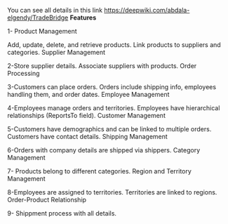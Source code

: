 You can see all details in this link https://deepwiki.com/abdala-elgendy/TradeBridge
**Features**

 1- Product Management

Add, update, delete, and retrieve products.
Link products to suppliers and categories.
Supplier Management

 2-Store supplier details.
Associate suppliers with products.
Order Processing

 3-Customers can place orders.
Orders include shipping info, employees handling them, and order dates.
Employee Management

 4-Employees manage orders and territories.
Employees have hierarchical relationships (ReportsTo field).
Customer Management

 5-Customers have demographics and can be linked to multiple orders.
Customers have contact details.
Shipping Management

 6-Orders with company details are shipped via shippers.
Category Management

 7- Products belong to different categories.
Region and Territory Management

 8-Employees are assigned to territories.
Territories are linked to regions.
Order-Product Relationship

 9- Shippment process with all details.
